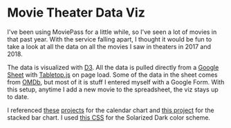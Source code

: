 # Movie Theater Data Viz

I've been using MoviePass for a little while, so I've seen a lot of movies in that past year. With the service falling apart, I thought it would be fun to take a look at all the data on all the movies I saw in theaters in 2017 and 2018.

The data is visualized with [D3](https://d3js.org/). All the data is pulled directly from a [Google Sheet](https://docs.google.com/spreadsheets/d/1Ex4A6yFXT0QUCWTioNcop896I6CWirV6ZZ3-H6UPvig/edit?usp=sharing) with [Tabletop.js](https://github.com/jsoma/tabletop) on page load. Some of the data in the sheet comes from [OMDb](http://www.omdbapi.com/), but most of it is stuff I entered myself with a Google Form. With this setup, anytime I add a new movie to the spreadsheet, the viz stays up to date.

I referenced [these](https://bl.ocks.org/mbostock/4063318) [projects](https://beta.observablehq.com/@mbostock/d3-calendar-view) for the calendar chart and [this project](https://bl.ocks.org/DimsumPanda/689368252f55179e12185e13c5ed1fee) for the stacked bar chart. I used [this CSS](http://thomasf.github.io/solarized-css/) for the Solarized Dark color scheme.